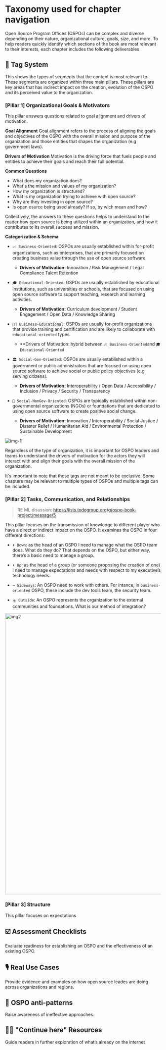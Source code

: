 # Taxonomy used for chapter navigation

Open Source Program Offices (OSPOs) can be complex and diverse depending on their nature, organizational culture, goals, size, and more. 
To help readers quickly identify which sections of the book are most relevant to their interests, each chapter 
includes the following deliverables 

## 🔖 Tag System 
This shows the types of segments that the content is most relevant to. These segments are organized within 
three main pillars. These pillars are key areas that has indirect impact on the creation, evolution of the OSPO 
and its perceived value to the organization.

### [Pillar 1] Organizational Goals & Motivators

This pillar answers questions related to goal alignment and drivers of motivation.

**Goal Alignment**
Goal alignment refers to the process of aligning the goals and objectives of the OSPO
with the overall mission and purpose of the organization and those entities that shapes 
the organization (e.g government laws).

**Drivers of Motivation**
Motivation is the driving force that fuels people and entities to achieve their goals and 
reach their full potential.

**Common Questions**

* What does my organization does?
* What's the mission and values of my organization?
* How my organization is structured?
* What is my organization trying to achieve with open source?
* Why are they investing in open source?
* Is open osurce being used already? If so, by wich mean and how? 

Collectively, the answers to these questions helps to understand to the reader
how open source is being utilized within an organization, and how it contributes 
to its overall success and mission.

**Categorization & Schema**

* `📈 Business-Oriented`: OSPOs are usually established within for-profit organizations, such as enterprises, 
that are primarily focused on creating business value through the use of open source software. 

    * **Drivers of Motivation:** Innovation / Risk Management / Legal Compliance Talent Retention

* `🎓 Educational-Oriented`: OSPOs are usually established by educational institutions, such as universities 
or schools, that are focused on using open source software to support teaching, research and learning 
activities.

    * **Drivers of Motivation:** Curriculum development / Student Engagement / Open Data / Knowledge Sharing

* `👩‍🏫 Business-Educational`: OSPOs are usually for-profit organizations that provide training and certification and are likely to collaborate
with `educational-oriented` types.

    * **Drivers of Motivation: hybrid between `📈 Business-Oriented`and `🎓 Educational-Oriented`


* `🏛 Social-Gov-Oriented`: OSPOs are usually established within a government or public administrators that are 
focused on using open source software to achieve social or public policy objectives (e.g serving 
citizens).

    * **Drivers of Motivation:** Interoperability / Open Data / Accessibility / Inclusion / Privacy / Security / Transparency
    
* `🌳 Social-NonGov-Oriented`: OSPOs are typically established within non-governmental organizations (NGOs) or foundations that are dedicated 
to using open source software to create positive social change. 

    * **Drivers of Motivation:** Innovation / Interoperability / Social Justice / Disaster Relief / Humanitarian Aid / Environmental Protection / Sustainable Development

![img-1l](https://user-images.githubusercontent.com/43671777/222904547-885da535-96c2-4586-a907-b7ab9623ba55.png)


Regardless of the type of organization, it is important for OSPO leaders and teams to understand the 
drivers of motivation for the actors they will interact with and align their goals with the overall 
mission of the organization.

It's important to note that these tags are not meant to be exclusive. 
Some chapters may be relevant to multiple types of OSPOs and multiple tags can be included. 

### [Pillar 2] Tasks, Communication, and Relationships

> RE ML disussion: https://lists.todogroup.org/g/ospo-book-project/message/5


This pillar focuses on the transmission of knowledge to different player who have a direct or indirect 
impact on the OSPO. It examines the OSPO in four different directions:

* `⬇️ Down`: as the head of an OSPO I need to manage what the OSPO team does. What do they do? That depends on the OSPO, but either way, there’s a basic need to manage a group. 

* `⬆️ Up`: as the head of a group (or someone proposing the creation of one) I need to manage expectations and needs with respect to my executive’s technology needs.

* `↔️ Sideways`: An OSPO need to work with others. For intance, in `business-oriented` OSPO, these include the dev tools team, the security team.  

* `🛸 Outside`: An OSPO represents the organization to the external communities and foundations. What is our method of integration? 

<img width="908" alt="img2" src="https://user-images.githubusercontent.com/43671777/222905871-3efbd469-edec-4bce-b826-126f2b64dad9.png">

### [Pillar 3] Structure

This pillar focuses on expectations

## ☑️ Assessment Checklists 

Evaluate readiness for establishing an OSPO and the effectiveness of an existing OSPO.

## 🎙 Real Use Cases 

Provide evidence and examples on how open source leades are doing across organizations and regions.

## 🚫 OSPO anti-patterns

Raise awareness of ineffective approaches.

## 🧑‍🏫 "Continue here" Resources 

Guide readers in further exploration of what’s already on the internet 


